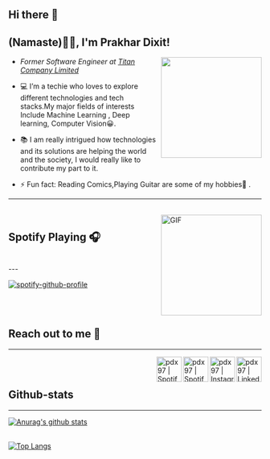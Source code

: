 
## Hi there 👋

<h2>(Namaste)🙏🏻, I'm Prakhar Dixit! </h2>




<img align='right' src="https://media.giphy.com/media/u2pmTWUi0MXjyrMaVj/giphy.gif" width="200">


* <p><em>Former Software Engineer at <a href="https://www.titan.co.in/">Titan Company Limited</a></em></p>

* 💻 I’m a techie who loves to explore different technologies and tech stacks.My major fields of interests Include Machine Learning , Deep learning, Computer Vision😀.

* 📚 I am really intrigued how technologies and its solutions are helping the world and the society, I would really like to contribute my part to it.

* ⚡ Fun fact: Reading Comics,Playing Guitar are some of my hobbies🎸 .

***
</br>



<img align="right" alt="GIF" height="200px" src="https://media.giphy.com/media/J5B1Y8QZnzXXbLQIBu/giphy.gif" />

## Spotify Playing 🎧
</br>
---

[![spotify-github-profile](https://spotify-github-profile.vercel.app/api/view?uid=ozrpd6qx3u0qyxn5zppsuacdq&cover_image=true&theme=novatorem)](https://github.com/kittinan/spotify-github-profile)


</br>
</br>





## Reach out to me 📝
***

[<img align="right" alt="pdx97 | LinkedIn" height="50px" src="https://www.flaticon.com/svg/static/icons/svg/733/733561.svg"/>][linkedin]
[<img align="right" alt="pdx97 | Instagram" height="50px" src="https://image.flaticon.com/icons/svg/733/733558.svg" />][instagram]
[<img align="right" alt="pdx97 | Spotify" height="50px" src="https://www.flaticon.com/svg/static/icons/svg/733/733573.svg" />][Spotify]
[<img align="right" alt="pdx97 | Spotify" height="50px" src="https://raw.githubusercontent.com/anuraghazra/anuraghazra/master/assets/discord-round.svg" />][Discord]



</br>
</br>



##  Github-stats 
***


[![Anurag's github stats](https://github-readme-stats.vercel.app/api?username=pdx97&&show_icons=true&theme=merko)](https://github.com/anuraghazra/github-readme-stats)  

<br>[![Top Langs](https://github-readme-stats.vercel.app/api/top-langs/?username=pdx97&layout=compact&card_width=435)](https://github.com/anuraghazra/github-readme-stats)</br>





[instagram]: https://www.instagram.com/pdx972/
[linkedin]: https://www.linkedin.com/in/prakhar-dixit-712751149/
[Spotify]: https://open.spotify.com/user/ozrpd6qx3u0qyxn5zppsuacdq
[Discord]: https://discord.gg/9Y942EFH













